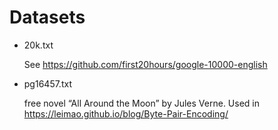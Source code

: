 # Datasets

- 20k.txt

    See https://github.com/first20hours/google-10000-english

- pg16457.txt

    free novel “All Around the Moon” by Jules Verne. Used in https://leimao.github.io/blog/Byte-Pair-Encoding/